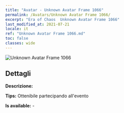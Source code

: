 ```yaml
---
title: "Avatar - Unknown Avatar Frame 1066"
permalink: /Avatars/Unknown Avatar Frame 1066/
excerpt: "Era of Chaos  Unknown Avatar Frame 1066"
last_modified_at: 2021-07-21
locale: it
ref: "Unknown Avatar Frame 1066.md"
toc: false
classes: wide
---
```

 ![Unknown Avatar Frame 1066](/images/a/avatarFrame_66.png)

## Dettagli

 **Descrizione:**  

 **Tips:** Ottenibile partecipando all'evento 

 **Is available:**  - 

